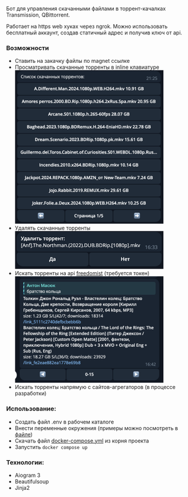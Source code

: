 Бот для управления скачанными файлами в торрент-качалках Transmission, QBittorrent.

Работает на https web хуках через ngrok. Можно использовать бесплатный аккаунт, создав статичный адрес и получив ключ от api.

### Возможности
- Ставить на закачку файлы по magnet ссылке
- Просматривать скачанные торренты в inline клавиатуре </br><img src="images/torrents_list.png" alt="drawing" width="400"/>
- Удалять скачанные торренты </br><img src="images/del_torrent.png" alt="drawing" width="400"/>
- Искать торренты на api [freedomist](https://exfreedomist.com/) (требуется токен) </br><img src="images/search.png" alt="drawing" width="400"/>
- Искать торренты напрямую с сайтов-агрегаторов (в процессе разработки)

### Использование:

- Создать файл .env в рабочем каталоге
- Внести переменные окружения (примеры можно посмотреть в [файле](infra/.env.example))
- Скачать файл [docker-compose.yml](docker-compose.yml) из корня проекта
- Запустить `docker compose up`

### Технологии:
- Aiogram 3
- Beautifulsoup
- Jinja2
